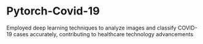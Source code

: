 # Pytorch-Covid-19
Employed deep learning techniques to analyze images and classify COVID-19 cases accurately, contributing to healthcare technology advancements
